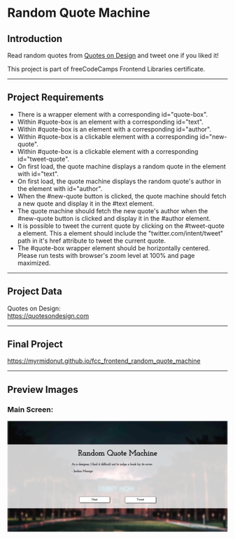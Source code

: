 # Random Quote Machine

## Introduction
Read random quotes from [Quotes on Design](https://quotesondesign.com) and tweet one if you liked it!

This project is part of freeCodeCamps Frontend Libraries certificate.

***

## Project Requirements
* There is a wrapper element with a corresponding id="quote-box".
* Within #quote-box is an element with a corresponding id="text".
* Within #quote-box is an element with a corresponding id="author".
* Within #quote-box is a clickable element with a corresponding id="new-quote".
* Within #quote-box is a clickable element with a corresponding id="tweet-quote".
* On first load, the quote machine displays a random quote in the element with id="text".
* On first load, the quote machine displays the random quote's author in the element with id="author".
* When the #new-quote button is clicked, the quote machine should fetch a new quote and display it in the #text element.
* The quote machine should fetch the new quote's author when the #new-quote button is clicked and display it in the #author element.
* It is possible to tweet the current quote by clicking on the #tweet-quote a element. This a element should include the "twitter.com/intent/tweet" path in it's href attribute to tweet the current quote.
* The #quote-box wrapper element should be horizontally centered. Please run tests with browser's zoom level at 100% and page maximized.

***

## Project Data
Quotes on Design:  
https://quotesondesign.com

***

## Final Project
https://myrmidonut.github.io/fcc_frontend_random_quote_machine

***

## Preview Images
### Main Screen:
![Random Quote Machine](readme_images/random-quote-machine.png)
